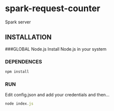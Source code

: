 # spark-request-counter
Spark server 

## INSTALLATION

###GLOBAL Node.js
Install Node.js in your system

### DEPENDENCES
```javascript
npm install
```
### RUN
Edit config.json and add your credentials and then...

```javascript
node index.js
```